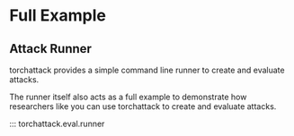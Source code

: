 # Full Example

## Attack Runner

torchattack provides a simple command line runner to create and evaluate attacks.

The runner itself also acts as a full example to demonstrate how researchers like you can use torchattack to create and evaluate attacks.

::: torchattack.eval.runner